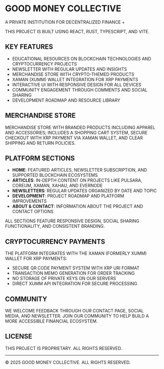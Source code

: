 # GOOD MONEY COLLECTIVE

A PRIVATE INSTITUTION FOR DECENTRALIZED FINANCE +

THIS PROJECT IS BUILT USING REACT, RUST, TYPESCRIPT, AND VITE.

## KEY FEATURES

- EDUCATIONAL RESOURCES ON BLOCKCHAIN TECHNOLOGIES AND CRYPTOCURRENCY PROJECTS
- NEWSLETTER WITH REGULAR UPDATES AND INSIGHTS
- MERCHANDISE STORE WITH CRYPTO-THEMED PRODUCTS
- XAMAN (XUMM) WALLET INTEGRATION FOR XRP PAYMENTS
- INTERACTIVE UI WITH RESPONSIVE DESIGN FOR ALL DEVICES
- COMMUNITY ENGAGEMENT THROUGH COMMENTS AND SOCIAL SHARING
- DEVELOPMENT ROADMAP AND RESOURCE LIBRARY

## MERCHANDISE STORE

MERCHANDISE STORE WITH BRANDED PRODUCTS INCLUDING APPAREL AND ACCESSORIES; INCLUDES A SHOPPING CART SYSTEM, SECURE CHECKOUT WITH XRP PAYMENT VIA XAMAN WALLET, AND CLEAR SHIPPING AND RETURN POLICIES.

## PLATFORM SECTIONS

- **HOME**: FEATURED ARTICLES, NEWSLETTER SUBSCRIPTION, AND SUPPORTED BLOCKCHAIN ECOSYSTEMS
- **ARTICLES**: IN-DEPTH CONTENT ON PROJECTS LIKE PULSARA, COREUM, XAMAN, XAHAU, AND EVERNODE
- **NEWSLETTERS**: REGULAR UPDATES ORGANIZED BY DATE AND TOPIC
- **DEVELOPMENT**: PROJECT ROADMAP AND PLATFORM IMPROVEMENTS
- **ABOUT & CONTACT**: INFORMATION ABOUT THE PROJECT AND CONTACT OPTIONS

ALL SECTIONS FEATURE RESPONSIVE DESIGN, SOCIAL SHARING FUNCTIONALITY, AND CONSISTENT BRANDING.

## CRYPTOCURRENCY PAYMENTS

THE PLATFORM INTEGRATES WITH THE XAMAN (FORMERLY XUMM) WALLET FOR XRP PAYMENTS:

- SECURE QR CODE PAYMENT SYSTEM WITH XRP URI FORMAT
- TRANSACTION MEMO GENERATION FOR ORDER TRACKING
- NO STORAGE OF PRIVATE KEYS ON OUR SERVERS
- DIRECT XUMM API INTEGRATION FOR SECURE PROCESSING

## COMMUNITY

WE WELCOME FEEDBACK THROUGH OUR CONTACT PAGE, SOCIAL MEDIA, AND NEWSLETTER. JOIN OUR COMMUNITY TO HELP BUILD A MORE ACCESSIBLE FINANCIAL ECOSYSTEM.

## LICENSE

THIS PROJECT IS PROPRIETARY. ALL RIGHTS RESERVED.

---

© 2025 GOOD MONEY COLLECTIVE. ALL RIGHTS RESERVED.
